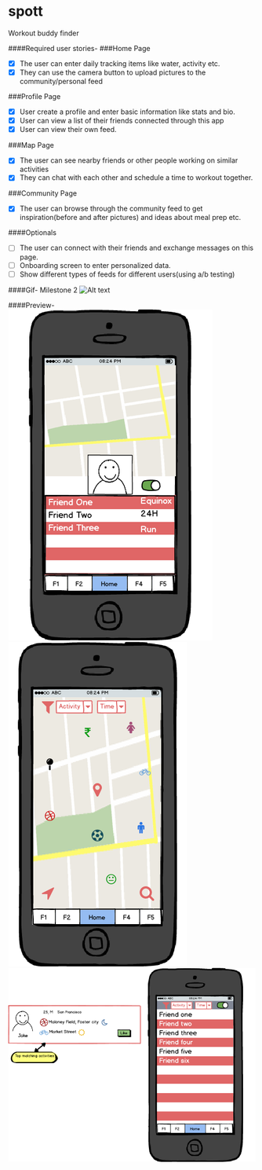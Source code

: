 # spott
Workout buddy finder

####Required user stories-
###Home Page
- [x] The user can enter daily tracking items like water, activity etc.
- [x] They can use the camera button to upload pictures to the community/personal feed

###Profile Page
- [x] User create a profile and enter basic information like stats and bio.
- [x] User can view a list of their friends connected through this app
- [x] User can view their own feed.

###Map Page
- [x] The user can see nearby friends or other people working on similar activities
- [x] They can chat with each other and schedule a time to workout together.

###Community Page
- [x] The user can browse through the community feed to get inspiration(before and after pictures) and ideas about meal prep etc.

####Optionals
* [ ] The user can connect with their friends and exchange messages on this page.
* [ ] Onboarding screen to enter personalized data.
* [ ] Show different types of feeds for different users(using a/b testing)

####Gif- Milestone 2
![Alt text](https://github.com/fit360/spott/blob/master/milestone2.gif)

####Preview-
![Landing page](https://raw.githubusercontent.com/fit360/wireframes/master/home_layouts/landing.png)
![Map search](https://raw.githubusercontent.com/fit360/wireframes/master/home_layouts/map_search_fragment.png)
![Users list](https://raw.githubusercontent.com/fit360/wireframes/master/home_layouts/user_list_fragment.png)

